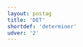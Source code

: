 ```yaml
---
layout: postag
title: 'DET'
shortdef: 'determiner'
udver: '2'
---
```

<!-- Interlanguage links updated Pá kvě 14 11:08:20 CEST 2021 -->
